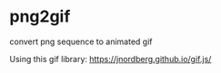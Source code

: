 # png2gif
convert png sequence to animated gif

Using this gif library:
https://jnordberg.github.io/gif.js/
